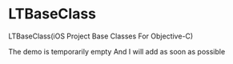 # LTBaseClass
LTBaseClass(iOS Project Base Classes For Objective-C)

The demo is temporarily empty And I will add as soon as possible

